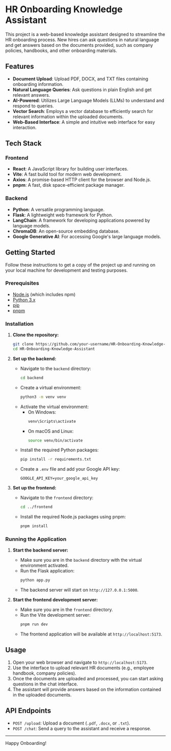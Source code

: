 # HR Onboarding Knowledge Assistant

This project is a web-based knowledge assistant designed to streamline the HR onboarding process. New hires can ask questions in natural language and get answers based on the documents provided, such as company policies, handbooks, and other onboarding materials.

## Features

- **Document Upload**: Upload PDF, DOCX, and TXT files containing onboarding information.
- **Natural Language Queries**: Ask questions in plain English and get relevant answers.
- **AI-Powered**: Utilizes Large Language Models (LLMs) to understand and respond to queries.
- **Vector Search**: Employs a vector database to efficiently search for relevant information within the uploaded documents.
- **Web-Based Interface**: A simple and intuitive web interface for easy interaction.

## Tech Stack

### Frontend

- **React**: A JavaScript library for building user interfaces.
- **Vite**: A fast build tool for modern web development.
- **Axios**: A promise-based HTTP client for the browser and Node.js.
- **pnpm**: A fast, disk space-efficient package manager.

### Backend

- **Python**: A versatile programming language.
- **Flask**: A lightweight web framework for Python.
- **LangChain**: A framework for developing applications powered by language models.
- **ChromaDB**: An open-source embedding database.
- **Google Generative AI**: For accessing Google's large language models.

## Getting Started

Follow these instructions to get a copy of the project up and running on your local machine for development and testing purposes.

### Prerequisites

- [Node.js](https://nodejs.org/) (which includes npm)
- [Python 3.x](https://www.python.org/downloads/)
- [pip](https://pip.pypa.io/en/stable/installation/)
- [pnpm](https://pnpm.io/installation)

### Installation

1.  **Clone the repository:**

    ```bash
    git clone https://github.com/your-username/HR-Onboarding-Knowledge-Assistant.git
    cd HR-Onboarding-Knowledge-Assistant
    ```

2.  **Set up the backend:**

    - Navigate to the `backend` directory:
      ```bash
      cd backend
      ```
    - Create a virtual environment:
      ```bash
      python3 -m venv venv
      ```
    - Activate the virtual environment:
      - On Windows:
        ```bash
        venv\Scripts\activate
        ```
      - On macOS and Linux:
        ```bash
        source venv/bin/activate
        ```
    - Install the required Python packages:
      ```bash
      pip install -r requirements.txt
      ```
    - Create a `.env` file and add your Google API key:
      ```
      GOOGLE_API_KEY=your_google_api_key
      ```

3.  **Set up the frontend:**

    - Navigate to the `frontend` directory:
      ```bash
      cd ../frontend
      ```
    - Install the required Node.js packages using pnpm:
      ```bash
      pnpm install
      ```

### Running the Application

1.  **Start the backend server:**

    - Make sure you are in the `backend` directory with the virtual environment activated.
    - Run the Flask application:
      ```bash
      python app.py
      ```
    - The backend server will start on `http://127.0.0.1:5000`.

2.  **Start the frontend development server:**

    - Make sure you are in the `frontend` directory.
    - Run the Vite development server:
      ```bash
      pnpm run dev
      ```
    - The frontend application will be available at `http://localhost:5173`.

## Usage

1.  Open your web browser and navigate to `http://localhost:5173`.
2.  Use the interface to upload relevant HR documents (e.g., employee handbook, company policies).
3.  Once the documents are uploaded and processed, you can start asking questions in the chat interface.
4.  The assistant will provide answers based on the information contained in the uploaded documents.

## API Endpoints

- `POST /upload`: Upload a document (`.pdf`, `.docx`, or `.txt`).
- `POST /chat`: Send a query to the assistant and receive a response.

---

Happy Onboarding!
